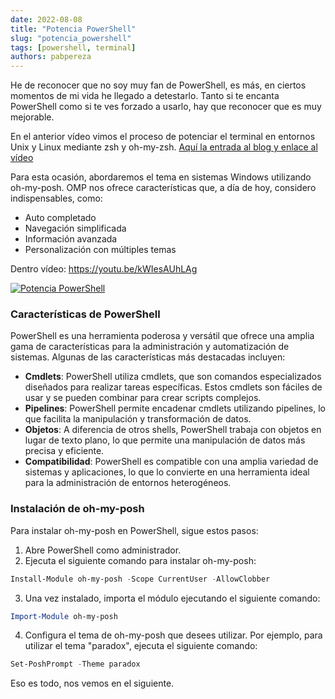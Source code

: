 ```yaml
---
date: 2022-08-08
title: "Potencia PowerShell"
slug: "potencia_powershell"
tags: [powershell, terminal]
authors: pabpereza
---
```


He de reconocer que no soy muy fan de PowerShell, es más, en ciertos momentos de mi vida he llegado a detestarlo. Tanto si te encanta PowerShell como si te ves forzado a usarlo, hay que reconocer que es muy mejorable.
<!-- truncate -->

En el anterior vídeo vimos el proceso de potenciar el terminal en entornos Unix y Linux mediante zsh y oh-my-zsh. [Aquí la entrada al blog y enlace al vídeo](/blog/2021/2021_12_30_potencia_tu_terminal/index.md)

Para esta ocasión, abordaremos el tema en sistemas Windows utilizando oh-my-posh. OMP nos ofrece características que, a día de hoy, considero indispensables, como:
* Auto completado
* Navegación simplificada
* Información avanzada
* Personalización con múltiples temas

Dentro vídeo: https://youtu.be/kWIesAUhLAg

[![Potencia PowerShell](https://img.youtube.com/vi/kWIesAUhLAg/maxresdefault.jpg)](https://youtu.be/kWIesAUhLAg)

### Características de PowerShell

PowerShell es una herramienta poderosa y versátil que ofrece una amplia gama de características para la administración y automatización de sistemas. Algunas de las características más destacadas incluyen:

* **Cmdlets**: PowerShell utiliza cmdlets, que son comandos especializados diseñados para realizar tareas específicas. Estos cmdlets son fáciles de usar y se pueden combinar para crear scripts complejos.
* **Pipelines**: PowerShell permite encadenar cmdlets utilizando pipelines, lo que facilita la manipulación y transformación de datos.
* **Objetos**: A diferencia de otros shells, PowerShell trabaja con objetos en lugar de texto plano, lo que permite una manipulación de datos más precisa y eficiente.
* **Compatibilidad**: PowerShell es compatible con una amplia variedad de sistemas y aplicaciones, lo que lo convierte en una herramienta ideal para la administración de entornos heterogéneos.

### Instalación de oh-my-posh

Para instalar oh-my-posh en PowerShell, sigue estos pasos:

1. Abre PowerShell como administrador.
2. Ejecuta el siguiente comando para instalar oh-my-posh:

```powershell
Install-Module oh-my-posh -Scope CurrentUser -AllowClobber
```

3. Una vez instalado, importa el módulo ejecutando el siguiente comando:

```powershell
Import-Module oh-my-posh
```

4. Configura el tema de oh-my-posh que desees utilizar. Por ejemplo, para utilizar el tema "paradox", ejecuta el siguiente comando:

```powershell
Set-PoshPrompt -Theme paradox
```


Eso es todo, nos vemos en el siguiente.